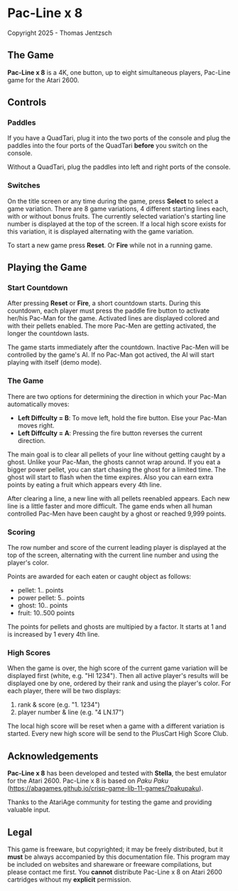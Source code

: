# Pac-Line x 8
Copyright 2025 - Thomas Jentzsch

## The Game

**Pac-Line x 8** is a 4K, one button, up to eight simultaneous players, Pac-Line game for the Atari 2600.

## Controls
### Paddles
If you have a QuadTari, plug it into the two ports of the console and plug the paddles into the four ports of the QuadTari **before** you switch on the console.

Without a QuadTari, plug the paddles into left and right ports of the console.

### Switches
On the title screen or any time during the game, press **Select** to select a game variation. There are 8 game variations, 4 different starting lines each, with or without bonus fruits. The currently selected variation's starting line number is displayed at the top of the screen. If a local high score exists for this variation, it is displayed alternating with the game variation.

To start a new game press **Reset**. Or **Fire** while not in a running game.

## Playing the Game
### Start Countdown
After pressing **Reset** or **Fire**, a short countdown starts. During this countdown, each player must press the paddle fire button to activate her/his Pac-Man for the game. Activated lines are displayed colored and with their pellets enabled. The more Pac-Men are getting activated, the longer the countdown lasts. 
 
The game starts immediately after the countdown. Inactive Pac-Men will be controlled by the game's AI. If no Pac-Man got actived, the AI will start playing with itself (demo mode).

### The Game
There are two options for determining the direction in which your Pac-Man automatically moves:
- **Left Diffculty = B**: To move left, hold the fire button. Else your Pac-Man moves right.
- **Left Diffculty = A**: Pressing the fire button reverses the current direction.

The main goal is to clear all pellets of your line without getting caught by a ghost. Unlike your Pac-Man, the ghosts cannot wrap around. If you eat a bigger power pellet, you can start chasing the ghost for a limited time. The ghost will start to flash when the time expires. Also you can earn extra points by eating a fruit which appears every 4th line.

After clearing a line, a new line with all pellets reenabled appears. Each new line is a little faster and more difficult. The game ends when all human controlled Pac-Men have been caught by a ghost or reached 9,999 points.

### Scoring
The row number and score of the current leading player is displayed at the top of the screen, alternating with the current line number and using the player's color.

Points are awarded for each eaten or caught object as follows:
- pellet: 1.. points 
- power pellet: 5.. points
- ghost: 10.. points
- fruit: 10..500 points

The points for pellets and ghosts are multipied by a factor. It starts at 1 and is increased by 1 every 4th line. 

### High Scores
When the game is over, the high score of the current game variation will be displayed first (white, e.g. "HI 1234"). Then all active player's results will be displayed one by one, ordered by their rank and using the player's color. For each player, there will be two displays:

1. rank & score (e.g. "1. 1234")
2. player number & line (e.g. "4 LN.17")

The local high score will be reset when a game with a different variation is started. Every new high score will be send to the PlusCart High Score Club. 

## Acknowledgements
**Pac-Line x 8** has been developed and tested with **Stella**, the best emulator for the Atari 2600. Pac-Line x 8 is based on _Paku Paku_ (https://abagames.github.io/crisp-game-lib-11-games/?pakupaku).

Thanks to the AtariAge community for testing the game and providing valuable input.

## Legal
This game is freeware, but copyrighted; it may be freely distributed, but it **must** be always accompanied by this documentation file. This program may be included on websites and shareware or freeware compilations, but please contact me first. You **cannot** distribute Pac-Line x 8 on Atari 2600 cartridges without my **explicit** permission.
